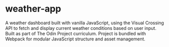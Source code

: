 # weather-app

A weather dashboard built with vanilla JavaScript, using the Visual Crossing API to fetch and display current weather conditions based on user input. Built as part of The Odin Project curriculum. Project is bundled with Webpack for modular JavaScript structure and asset management.
